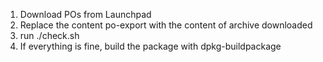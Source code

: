 1. Download POs from Launchpad
2. Replace the content po-export with the content of archive downloaded
3. run ./check.sh
4. If everything is fine, build the package with dpkg-buildpackage
